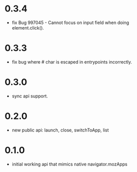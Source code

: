 # 0.3.4
  - fix Bug 997045 - Cannot focus on input field when doing element.click().

# 0.3.3
  - fix bug where # char is escaped in entrypoints incorrectly.

# 0.3.0
  - sync api support.

# 0.2.0
  - new public api: launch, close, switchToApp, list

# 0.1.0
  - initial working api that mimics native navigator.mozApps
